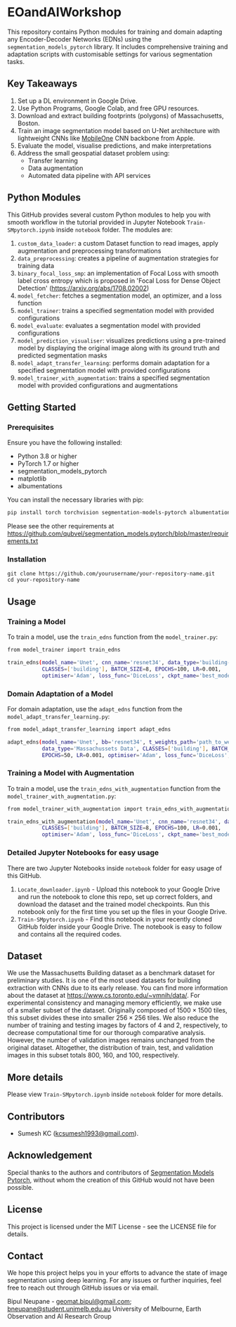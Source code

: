 # EOandAIWorkshop

This repository contains Python modules for training and domain adapting any Encoder-Decoder Networks (EDNs) using the `segmentation_models_pytorch` library. It includes comprehensive training and adaptation scripts with customisable settings for various segmentation tasks.

## Key Takeaways

1. Set up a DL environment in Google Drive.
2. Use Python Programs, Google Colab, and free GPU resources.
3. Download and extract building footprints (polygons) of Massachusetts, Boston.
4. Train an image segmentation model based on U-Net architecture with lightweight CNNs like [MobileOne](https://openaccess.thecvf.com/content/CVPR2023/papers/Vasu_MobileOne_An_Improved_One_Millisecond_Mobile_Backbone_CVPR_2023_paper.pdf) CNN backbone from Apple.
5. Evaluate the model, visualise predictions, and make interpretations
6. Address the small geospatial dataset problem using:
    * Transfer learning
    * Data augmentation
    * Automated data pipeline with API services
  
## Python Modules

This GitHub provides several custom Python modules to help you with smooth workflow in the tutorial provided in Jupyter Notebook `Train-SMpytorch.ipynb` inside `notebook` folder. The modules are:

1. `custom_data_loader`: a custom Dataset function to read images, apply augmentation and preprocessing transformations
2. `data_preprocessing`: creates a pipeline of augmentation strategies for training data
3. `binary_focal_loss_smp`: an implementation of Focal Loss with smooth label cross entropy which is proposed in 'Focal Loss for Dense Object Detection' (https://arxiv.org/abs/1708.02002)
4. `model_fetcher`: fetches a segmentation model, an optimizer, and a loss function
5. `model_trainer`: trains a specified segmentation model with provided configurations
6. `model_evaluate`: evaluates a segmentation model with provided configurations
7. `model_prediction_visualiser`: visualizes predictions using a pre-trained model by displaying the original image along with its ground truth and predicted segmentation masks
8. `model_adapt_transfer_learning`: performs domain adaptation for a specified segmentation model with provided configurations
9. `model_trainer_with_augmentation`: trains a specified segmentation model with provided configurations and augmentations


## Getting Started

### Prerequisites

Ensure you have the following installed:
- Python 3.8 or higher
- PyTorch 1.7 or higher
- segmentation_models_pytorch
- matplotlib
- albumentations

You can install the necessary libraries with pip:
```bash
pip install torch torchvision segmentation-models-pytorch albumentations matplotlib
```

Please see the other requirements at https://github.com/qubvel/segmentation_models.pytorch/blob/master/requirements.txt


### Installation
```
git clone https://github.com/yourusername/your-repository-name.git
cd your-repository-name
```

## Usage

### Training a Model

To train a model, use the `train_edns` function from the `model_trainer.py`:
```bash
from model_trainer import train_edns

train_edns(model_name='Unet', cnn_name='resnet34', data_type='building-data',
           CLASSES=['building'], BATCH_SIZE=8, EPOCHS=100, LR=0.001,
           optimiser='Adam', loss_func='DiceLoss', ckpt_name='best_model.pth')
```

### Domain Adaptation of a Model

For domain adaptation, use the `adapt_edns` function from the `model_adapt_transfer_learning.py`:
```bash
from model_adapt_transfer_learning import adapt_edns

adapt_edns(model_name='Unet', bb='resnet34', t_weights_path='path_to_weights.pth',
           data_type='Massachussets Data', CLASSES=['building'], BATCH_SIZE=8,
           EPOCHS=50, LR=0.001, optimiser='Adam', loss_func='DiceLoss', ckpt_name='adapted_model.pth')
```

### Training a Model with Augmentation

To train a model, use the `train_edns_with_augmentation` function from the `model_trainer_with_augmentation.py`:
```bash
from model_trainer_with_augmentation import train_edns_with_augmentation

train_edns_with_augmentation(model_name='Unet', cnn_name='resnet34', data_type='building-data',
           CLASSES=['building'], BATCH_SIZE=8, EPOCHS=100, LR=0.001,
           optimiser='Adam', loss_func='DiceLoss', ckpt_name='best_model.pth')
```

### Detailed Jupyter Notebooks for easy usage

There are two Jupyter Notebooks inside `notebook` folder for easy usage of this GitHub. 
1. `Locate_downloader.ipynb` - Upload this notebook to your Google Drive and run the notebook to clone this repo, set up correct folders, and download the dataset and the trained model checkpoints. Run this notebook only for the first time you set up the files in your Google Drive.
2. `Train-SMpytorch.ipynb` - Find this notebook in your recently cloned GitHub folder inside your Google Drive. The notebook is easy to follow and contains all the required codes.


## Dataset

We use the Massachusetts Building dataset as a benchmark dataset for preliminary studies. It is one of the most used datasets for building extraction with CNNs due to its early release. You can find more information about the dataset at https://www.cs.toronto.edu/~vmnih/data/. For experimental consistency and managing memory efficiently, we make use of a smaller subset of the dataset. Originally composed of $1500 \times 1500$ tiles, this subset divides these into smaller $256 \times 256$ tiles. We also reduce the number of training and testing images by factors of 4 and 2, respectively, to decrease computational time for our thorough comparative analysis. However, the number of validation images remains unchanged from the original dataset. Altogether, the distribution of train, test, and validation images in this subset totals 800, 160, and 100, respectively.

## More details

Please view `Train-SMpytorch.ipynb` inside `notebook` folder for more details.

## Contributors

- Sumesh KC (kcsumesh1993@gmail.com).

## Acknowledgement

Special thanks to the authors and contributors of [Segmentation Models Pytorch](https://github.com/qubvel/segmentation_models.pytorch), without whom the creation of this GitHub would not have been possible.

## License

This project is licensed under the MIT License - see the LICENSE file for details.

## Contact

We hope this project helps you in your efforts to advance the state of image segmentation using deep learning. For any issues or further inquiries, feel free to reach out through GitHub issues or via email.

Bipul Neupane - geomat.bipul@gmail.com; bneupane@student.unimelb.edu.au
University of Melbourne, Earth Observation and AI Research Group

